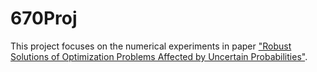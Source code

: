 # 670Proj

This project focuses on the numerical experiments in paper ["Robust Solutions of Optimization Problems Affected by
Uncertain Probabilities"](https://doi.org/10.1287/mnsc.1120.1641).
